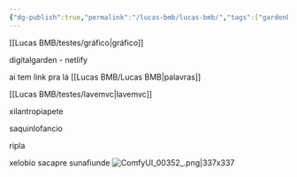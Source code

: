 ```yaml
---
{"dg-publish":true,"permalink":"/lucas-bmb/lucas-bmb/","tags":["gardenEntry"],"created":"2025-10-20T00:40:45.324-03:00"}
---
```



[[Lucas BMB/testes/gráfico\|gráfico]]



digitalgarden - netlify


ai tem link pra lá [[Lucas BMB/Lucas BMB\|palavras]]

[[Lucas BMB/testes/lavemvc\|lavemvc]]


xilantropiapete


saquinlofancio

ripla

xelobio
sacapre
sunafiunde
![ComfyUI_00352_.png|337x337](/img/user/Lucas%20BMB/Anexos/ComfyUI_00352_.png)